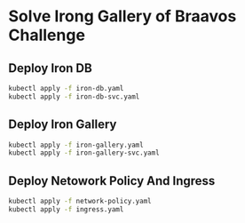 # Solve Irong Gallery of Braavos Challenge

## Deploy Iron DB

```bash
kubectl apply -f iron-db.yaml
kubectl apply -f iron-db-svc.yaml
```

## Deploy Iron Gallery

```bash
kubectl apply -f iron-gallery.yaml
kubectl apply -f iron-gallery-svc.yaml
```

## Deploy Netowork Policy And Ingress

```bash
kubectl apply -f network-policy.yaml
kubectl apply -f ingress.yaml
```
